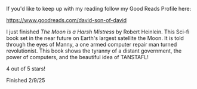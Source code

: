 If you'd like to keep up with my reading follow my Good Reads Profile here: 

https://www.goodreads.com/david-son-of-david

I just finished *The Moon is a Harsh Mistress* by Robert Heinlein. This Sci-fi book set in the near future on Earth's largest satellite the Moon. It is told through the eyes of Manny, a one armed computer repair man turned revolutionist. This book shows the tyranny of a distant government, the power of computers, and the beautiful idea of TANSTAFL! 

4 out of 5 stars!

Finished 2/9/25